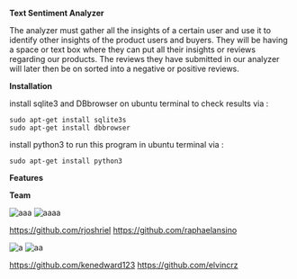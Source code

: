 **Text Sentiment Analyzer** 

The analyzer must gather all the insights of a certain user and use it to identify other insights of the product users and buyers. They will be having a space or text box where they can put all their insights or reviews regarding our products. The reviews they have submitted in our analyzer will later then be on sorted into a negative or positive reviews. 

**Installation**

install sqlite3 and DBbrowser on ubuntu terminal to check results via :

    sudo apt-get install sqlite3s
    sudo apt-get install dbbrowser

install python3 to run this program in ubuntu terminal via :
    
    sudo apt-get install python3


**Features**


**Team**

![aaa](https://user-images.githubusercontent.com/50911396/61360745-a0163b00-a8b1-11e9-9efd-9b935e04fa93.jpg)
                                      ![aaaa](https://user-images.githubusercontent.com/50911396/61360827-cf2cac80-a8b1-11e9-8abd-79f047d9879e.jpg)

https://github.com/rjoshriel                https://github.com/raphaelansino



![a](https://user-images.githubusercontent.com/50911396/61360550-3a29b380-a8b1-11e9-99dd-17d01c0d2b4f.jpg)
                                      ![aa](https://user-images.githubusercontent.com/50911396/61360645-6fce9c80-a8b1-11e9-8048-6e80d6048248.jpg)
                                      
 https://github.com/kenedward123                              https://github.com/elvincrz




          
